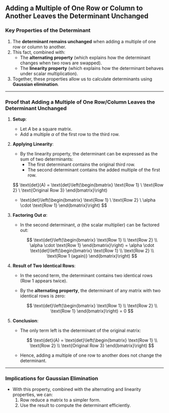 ## Adding a Multiple of One Row or Column to Another Leaves the Determinant Unchanged

### Key Properties of the Determinant
1. The **determinant remains unchanged** when adding a multiple of one row or column to another. 
2. This fact, combined with:
   - The **alternating property** (which explains how the determinant changes when two rows are swapped).
   - The **linearity property** (which explains how the determinant behaves under scalar multiplication).
3. Together, these properties allow us to calculate determinants using **Gaussian elimination**.

---

### Proof that Adding a Multiple of One Row/Column Leaves the Determinant Unchanged

1. **Setup**:
   - Let $A$ be a square matrix.
   - Add a multiple $\alpha$ of the first row to the third row.
   
2. **Applying Linearity**:
   - By the linearity property, the determinant can be expressed as the sum of two determinants:
     - The first determinant contains the original third row.
     - The second determinant contains the added multiple of the first row.

   $$
   \text{det}(A) = \text{det}\left(\begin{bmatrix}
   \text{Row 1} \\
   \text{Row 2} \\
   \text{Original Row 3}
   \end{bmatrix}\right)
   + \text{det}\left(\begin{bmatrix}
   \text{Row 1} \\
   \text{Row 2} \\
   \alpha \cdot \text{Row 1}
   \end{bmatrix}\right)
   $$

3. **Factoring Out $\alpha$**:
   - In the second determinant, $\alpha$ (the scalar multiplier) can be factored out:
     
     $$
     \text{det}\left(\begin{bmatrix}
     \text{Row 1} \\
     \text{Row 2} \\
     \alpha \cdot \text{Row 1}
     \end{bmatrix}\right) = 
     \alpha \cdot \text{det}\left(\begin{bmatrix}
     \text{Row 1} \\
     \text{Row 2} \\
     \text{Row 1 (again)}
     \end{bmatrix}\right)
     $$

4. **Result of Two Identical Rows**:
   - In the second term, the determinant contains two identical rows (Row 1 appears twice). 
   - By the **alternating property**, the determinant of any matrix with two identical rows is zero:
     
     $$
     \text{det}\left(\begin{bmatrix}
     \text{Row 1} \\
     \text{Row 2} \\
     \text{Row 1}
     \end{bmatrix}\right) = 0
     $$

5. **Conclusion**:
   - The only term left is the determinant of the original matrix:
     
     $$
     \text{det}(A) = \text{det}\left(\begin{bmatrix}
     \text{Row 1} \\
     \text{Row 2} \\
     \text{Original Row 3}
     \end{bmatrix}\right)
     $$
   - Hence, adding a multiple of one row to another does not change the determinant.

---

### Implications for Gaussian Elimination
- With this property, combined with the alternating and linearity properties, we can:
  1. Row reduce a matrix to a simpler form.
  2. Use the result to compute the determinant efficiently.

